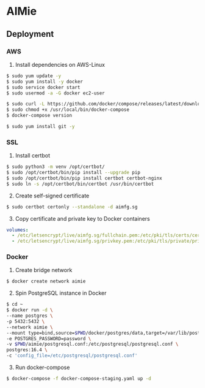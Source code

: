 # AIMie

## Deployment

### AWS

1. Install dependencies on AWS-Linux

```sh
$ sudo yum update -y
$ sudo yum install -y docker
$ sudo service docker start
$ sudo usermod -a -G docker ec2-user

$ sudo curl -L https://github.com/docker/compose/releases/latest/download/docker-compose-$(uname -s)-$(uname -m) -o /usr/local/bin/docker-compose
$ sudo chmod +x /usr/local/bin/docker-compose
$ docker-compose version

$ sudo yum install git -y
```

### SSL

1. Install certbot

```sh
$ sudo python3 -m venv /opt/certbot/
$ sudo /opt/certbot/bin/pip install --upgrade pip
$ sudo /opt/certbot/bin/pip install certbot certbot-nginx
$ sudo ln -s /opt/certbot/bin/certbot /usr/bin/certbot
```

2. Create self-signed certificate

```sh
$ sudo certbot certonly --standalone -d aimfg.sg
```

3. Copy certificate and private key to Docker containers

```yaml
volumes:
  - /etc/letsencrypt/live/aimfg.sg/fullchain.pem:/etc/pki/tls/certs/certificate.crt:ro
  - /etc/letsencrypt/live/aimfg.sg/privkey.pem:/etc/pki/tls/private/private.key:ro
```

### Docker

1. Create bridge network

```sh
$ docker create network aimie
```

2. Spin PostgreSQL instance in Docker

```sh
$ cd ~
$ docker run -d \
--name postgres \
-p 5432:5432 \
--network aimie \
--mount type=bind,source=$PWD/docker/postgres/data,target=/var/lib/postgresql/data \
-e POSTGRES_PASSWORD=password \
-v $PWD/aimie/postgresql.conf:/etc/postgresql/postgresql.conf \
postgres:16.4 \
-c 'config_file=/etc/postgresql/postgresql.conf'
```

3. Run docker-compose

```sh
$ docker-compose -f docker-compose-staging.yaml up -d
```
